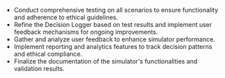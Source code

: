 - Conduct comprehensive testing on all scenarios to ensure functionality and adherence to ethical guidelines.
- Refine the Decision Logger based on test results and implement user feedback mechanisms for ongoing improvements.
- Gather and analyze user feedback to enhance simulator performance.
- Implement reporting and analytics features to track decision patterns and ethical compliance.
- Finalize the documentation of the simulator's functionalities and validation results.